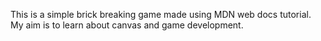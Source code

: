 This is a simple brick breaking game made using MDN web docs tutorial. My aim is to learn about canvas and game development.